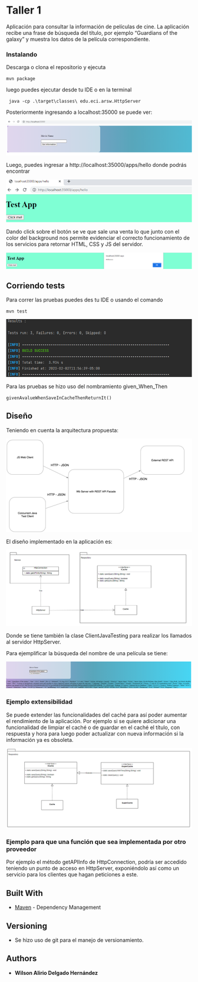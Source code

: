 # Taller 1

Aplicación para consultar la información de películas de cine.  La aplicación recibe una frase de búsqueda del título, por ejemplo “Guardians of the galaxy”  y muestra los datos de la película correspondiente.


### Instalando
Descarga o clona el repositorio y ejecuta
```
mvn package
```

luego puedes ejecutar desde tu IDE o en la terminal

```
 java -cp .\target\classes\ edu.eci.arsw.HttpServer
```
Posteriormente ingresando a localhost:35000 se puede ver:

![img_1.png](img/img_1.png)

Luego, puedes ingresar a http://localhost:35000/apps/hello donde podrás encontrar

![img.png](img/img_6.png)

Dando click sobre el botón se ve que sale una venta lo que junto con el color del background nos permite evidenciar el
correcto funcionamiento de los servicios para retornar HTML, CSS y JS del servidor.

![img_1.png](img/img_7.png)



## Corriendo tests

Para correr las pruebas puedes des tu IDE o usando el comando

```
mvn test
```

![img_2.png](img/img_2.png)



Para las pruebas se hizo uso del nombramiento given_When_Then

```
givenAvalueWhenSaveInCacheThenReturnIt()
```

## Diseño

Teniendo en cuenta la arquitectura propuesta: 

![img.png](img/img.png)

El diseño implementado en la aplicación es:

![img_3.png](img/img_3.png)

Donde se tiene también la clase ClientJavaTesting para realizar los llamados al servidor HttpServer.

Para ejemplificar la búsqueda del nombre de una película se tiene:

![img_4.png](img/img_4.png)


### Ejemplo extensibilidad
Se puede extender las funcionalidades del caché para así poder aumentar el rendimiento de la aplicación. Por ejemplo si se quiere adicionar una funcionalidad de limpiar el caché o de guardar en el caché el título, con respuesta y hora para luego poder actualizar con nueva información si la información ya es obsoleta.


![img_5.png](img/img_5.png)


### Ejemplo para que una función que sea implementada por otro proveedor
Por ejemplo el método getAPIInfo de HttpConnection, podría ser accedido teniendo un punto de acceso en HttpServer, exponiéndolo así como un servicio para los clientes que hagan peticiones a este. 


## Built With

* [Maven](https://maven.apache.org/) - Dependency Management


## Versioning

*  Se hizo uso de git para el manejo de versionamiento.

## Authors

* **Wilson Alirio Delgado Hernández** 

